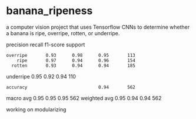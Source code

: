 # banana_ripeness

a computer vision project that uses Tensorflow CNNs to determine whether a banana is ripe, overripe, rotten, or underripe.


precision    recall  f1-score   support

    overripe       0.93      0.98      0.95       113
        ripe       0.97      0.94      0.96       154
      rotten       0.93      0.94      0.94       185
   underripe       0.95      0.92      0.94       110

    accuracy                           0.94       562
   macro avg       0.95      0.95      0.95       562
weighted avg       0.95      0.94      0.94       562


working on modularizing
